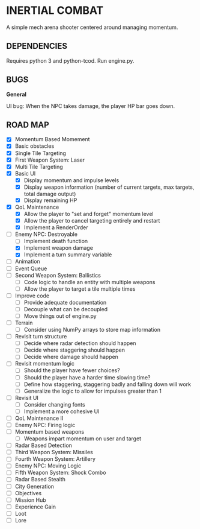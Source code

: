 # INERTIAL COMBAT
A simple mech arena shooter centered around managing momentum.

## DEPENDENCIES
Requires python 3 and python-tcod. 
Run engine.py.

## BUGS
__General__

UI bug: When the NPC takes damage, the player HP bar goes down.

## ROAD MAP
- [x] Momentum Based Momement
- [x] Basic obstacles
- [x] Single Tile Targeting
- [x] First Weapon System: Laser
- [x] Multi Tile Targeting
- [x] Basic UI
  - [x] Display momentum and impulse levels
  - [x] Display weapon information (number of current targets, max targets, total damage output)
  - [x] Display remaining HP
- [x] QoL Maintenance
  - [x] Allow the player to "set and forget" momentum level
  - [x] Allow the player to cancel targeting entirely and restart
  - [X] Implement a RenderOrder
- [ ] Enemy NPC: Destroyable
  - [ ] Implement death function
  - [x] Implement weapon damage
  - [x] Implement a turn summary variable
- [ ] Animation
- [ ] Event Queue
- [ ] Second Weapon System: Ballistics
  - [ ] Code logic to handle an entity with multiple weapons
  - [ ] Allow the player to target a tile multiple times
- [ ] Improve code
  - [ ] Provide adequate documentation
  - [ ] Decouple what can be decoupled
  - [ ] Move things out of engine.py
- [ ] Terrain
  - [ ] Consider using NumPy arrays to store map information
- [ ] Revisit turn structure
  - [ ] Decide where radar detection should happen
  - [ ] Decide where staggering should happen
  - [ ] Decide where damage should happen
- [ ] Revisit momentum logic
  - [ ] Should the player have fewer choices?
  - [ ] Should the player have a harder time slowing time?
  - [ ] Define how staggering, staggering badly and falling down will work
  - [ ] Generalize the logic to allow for impulses greater than 1
- [ ] Revisit UI
  - [ ] Consider changing fonts
  - [ ] Implement a more cohesive UI
- [ ] QoL Maintenance II
- [ ] Enemy NPC: Firing logic
- [ ] Momentum based weapons
  - [ ] Weapons impart momentum on user and target
- [ ] Radar Based Detection
- [ ] Third Weapon System: Missiles
- [ ] Fourth Weapon System: Artillery
- [ ] Enemy NPC: Moving Logic
- [ ] Fifth Weapon System: Shock Combo
- [ ] Radar Based Stealth
- [ ] City Generation
- [ ] Objectives
- [ ] Mission Hub
- [ ] Experience Gain
- [ ] Loot
- [ ] Lore